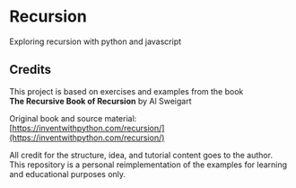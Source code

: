 # Recursion
Exploring recursion with python and javascript

## Credits

This project is based on exercises and examples from the book  
**The Recursive Book of Recursion** by Al Sweigart

Original book and source material: [https://inventwithpython.com/recursion/](https://inventwithpython.com/recursion/)

All credit for the structure, idea, and tutorial content goes to the author.  
This repository is a personal reimplementation of the examples for learning and educational purposes only.

